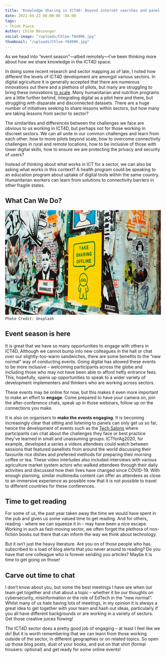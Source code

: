 ```yaml
---
title: 'Knowledge Sharing in ICT4D: Beyond internet searches and panel events'
date: 2021-04-22 06:00:00 -04:00
tags:
- Think Piece
Author: Chloe Messenger
social-image: "/uploads/Chloe-f84906.jpg"
thumbnail: "/uploads/Chloe-f84906.jpg"
---
```


As we head into “event season”—albeit remotely—I’ve been thinking more about how we share knowledge in the ICT4D space.

In doing some recent research and sector mapping as of late, I noted how different the levels of ICT4D development are amongst various sectors. In digital agriculture it is generally accepted that there are numerous innovations out there and a plethora of pilots, but many are struggling to bring these innovations [to scale](https://www.cta.int/en/digitalisation-agriculture-africa). Many humanitarian and nutrition programs are a little further behind, integrating digital as a pilot here and there, but struggling with disparate and disconnected datasets. There are a huge number of initiatives seeking to share lessons within sectors, but how many are taking lessons from sector to sector?

<!--more-->

The similarities and differences between the challenges we face are obvious to us working in ICT4D, but perhaps not for those working in discreet sectors. We can all unite in our common challenges and learn from each other: how to move pilots beyond scale, how to overcome connectivity challenges in rural and remote locations, how to be inclusive of those with lower digital skills, how to ensure we are protecting the privacy and security of users?

Instead of thinking about what works in ICT for a sector, we can also be asking what works in this context? A health program could be speaking to an education program about uptake of digital tools within the same country. Humanitarian workers can learn from solutions to connectivity barriers in other fragile states.

## What Can We Do?

![Chloe-f84906.jpg](/uploads/Chloe-f84906.jpg)
`Photo Credit: Unsplash`

## Event season is here

It is great that we have so many opportunities to engage with others in ICT4D. Although we cannot bump into new colleagues in the hall or chat over our slightly-too-warm sandwiches, there are some benefits to the “new normal” way of conducting events. Going digital has allowed these events to be more inclusive – welcoming participants across the globe and including those who may not have been able to afford hefty entrance fees. This, hopefully, opens up opportunities to speak to a wider variety of development implementers and thinkers who are working across sectors.

These events may be online for now, but this makes it even more important to make an effort to **engage**. Come prepared to have your camera on, join the after-conference chats, speak up in those webinars, follow up on the connections you make.

It is also on organisers to **make the events engaging**. It is becoming increasingly clear that sitting and listening to panels can only get us so far, hence the development of events such as the [Tech Salons](https://technologysalon.org/) where participants can chat about the challenges they face or best practice they’ve learned in small and unassuming groups. ICTforAg2020, for example, developed a series a videos attendees could watch between sessions that featured panellists from around the world discussing their favourite rice dishes and preferred methods for preparing their morning coffee or tea. These video interludes also included interviews with various agriculture market system actors who walked attendees through their daily activities and discussed how their lives have changed since COVID-19. With enough planning, similar multimedia content can offer an attendees as close to an immersive experience as possible now that it is not possible to travel to different countries for these conferences. 

## Time to get reading

For some of us, the past year taken away the time we would have spent in the pub and given us some valued time to get reading. And for others, reading - where we can squeeze it in – may have been a nice escape. Working in such as fast-moving sector, we often forget the plethora of non-fiction books out there that can inform the way we think about technology.

But it isn’t just the heavy literature. Are you on of those people who has subscribed to a load of blog alerts that you never around to reading? Do you have that one colleague who is forever sending you articles? Maybe it is time to get going on those!

## Carve out time to chat

I don’t know about you, but some the best meetings I have are when our team get together and chat about a topic – whether it be our thoughts on cybersecurity, misinformation or the role of EdTech in the “new normal”. Whilst many of us hate having lots of meetings, in my opinion it is always a great idea to get together with your team and hash out ideas, particularly if you all have different backgrounds or are working in a variety of sectors. Get those creative juices flowing!

The ICT4D sector does a pretty good job of engaging – at least I feel like we do! But it is worth remembering that we can learn from those working outside of the sector, in different geographies or on related topics. So open up those blog posts, dust of your books, and put on that shirt (formal trousers: optional) and get ready for some online events!